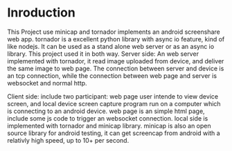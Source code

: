 # Inroduction
This Project use minicap and tornador implements an android screenshare web app.
tornador is a excellent python library with async io feature, kind of like nodejs. It can be used as a stand alone web server or as an async io library. This project used it in both way.
Server side:
    An web server implemented with tornador, it read image uploaded from device, and deliver the same image to web page. The connection between server and device is an tcp connection, while the connection between web page and server is websocket and normal http.

Client side:
    include two participant: web page user intende to view device screen, and local device screen capture program run on a computer which is connecting to an android device.
    web page is an simple html page, include some js code to trigger an websocket connection.
    local side is implemented with tornador and minicap library. minicap is also an open source library for android testing, it can get screencap from android with a relativly high speed, up to 10+ per second.

